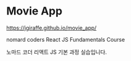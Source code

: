 # Movie App

<https://jgiraffe.github.io/movie_app/>

nomard coders React JS Fundamentals Course

노마드 코더 리액트 JS 기본 과정 실습입니다.

